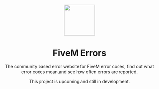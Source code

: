<p align="center">
  <img src="https://fivemerrors.com/snail.png" width="100px">
</p>
<h1 align="center">FiveM Errors</h1>
<p align="center">The community based error website for FiveM error codes,
find out what error codes mean,and see how often errors are reported.</p>
<p align="center">This project is upcoming and still in development.</p>
